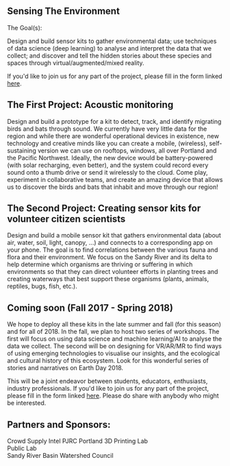 ## Sensing The Environment

The Goal(s):

Design and build sensor kits to gather environmental data; use techniques of data science (deep learning) to analyse and interpret the data that we collect; and discover and tell the hidden stories about these species and spaces through virtual/augmented/mixed reality.

If you'd like to join us for any part of the project, please fill in the form linked [here](https://docs.google.com/forms/d/e/1FAIpQLScTNxteeEh9IDyZ1IKpFbsVLDmX8_wpJ85FPkn2K6Pn-vygRQ/viewform?usp=sf_link).

## The First Project: Acoustic monitoring

Design and build a prototype for a kit to detect, track, and identify migrating birds and bats through sound. We currently have very little data for the region and while there are wonderful operational devices in existence, new technology and creative minds like you can create a mobile, (wireless), self-sustaining version we can use on rooftops, windows, all over Portland and the Pacific Northwest. Ideally, the new device would be battery-powered (with solar recharging, even better), and the system could record every sound onto a thumb drive or send it wirelessly to the cloud. Come play, experiment in collaborative teams, and create an amazing device that allows us to discover the birds and bats that inhabit and move through our region!

## The Second Project:  Creating sensor kits for volunteer citizen scientists

Design and build a mobile sensor kit that gathers environmental data (about air, water, soil, light, canopy, ...) and connects to a corresponding app on your phone. The goal is to find correlations between the various fauna and flora and their environment. We focus on the Sandy River and its delta to help determine which organisms are thriving or suffering in which environments so that they can direct volunteer efforts in planting trees and creating waterways that best support these organisms (plants, animals, reptiles, bugs, fish, etc.).

## Coming soon (Fall 2017 - Spring 2018) 

We hope to deploy all these kits in the late summer and fall (for this season) and for all of 2018. In the fall, we plan to host two series of workshops. The first will focus on using data science and machine learning/AI to analyse the data we collect. The second will be on designing for VR/AR/MR to find ways of using emerging technologies to visualise our insights, and the ecological and cultural history of this ecosystem. Look for this wonderful series of stories and narratives on Earth Day 2018.

This will be a joint endeavor between students, educators, enthusiasts, industry professionals. If you'd like to join us for any part of the project, please fill in the form linked [here](https://docs.google.com/forms/d/e/1FAIpQLScTNxteeEh9IDyZ1IKpFbsVLDmX8_wpJ85FPkn2K6Pn-vygRQ/viewform?usp=sf_link). Please do share with anybody who might be interested.

## Partners and Sponsors:

Crowd Supply
Intel
PJRC
Portland 3D Printing Lab                 
Public Lab                      
Sandy River Basin Watershed Council
